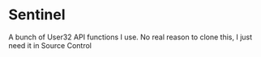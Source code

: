 # Sentinel
A bunch of User32 API functions I use. No real reason to clone this, I just need it in Source Control
